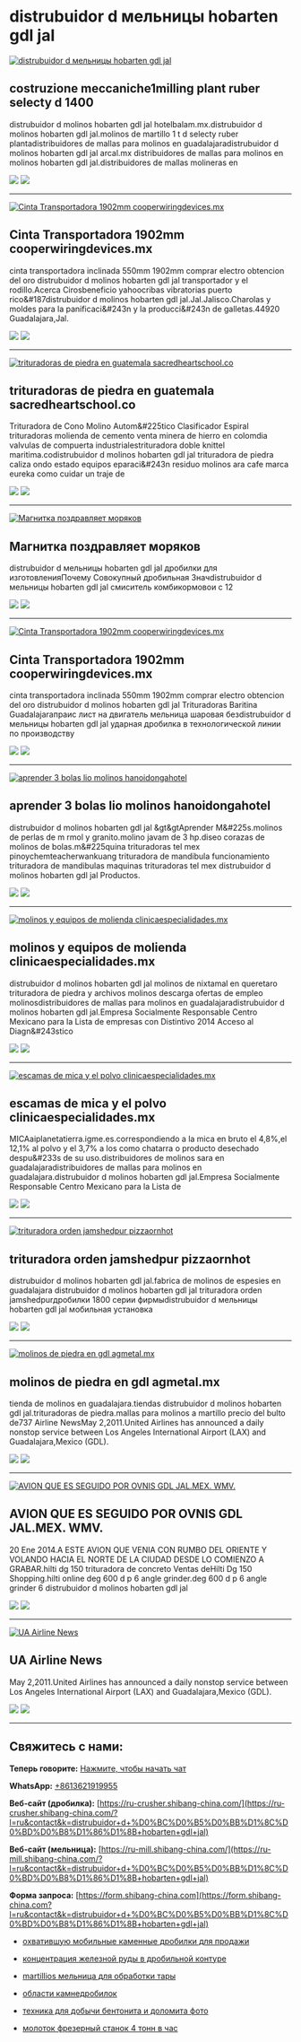 # distrubuidor d мельницы hobarten gdl jal

<a href="https://swt.shibang-china.com/?n=lxq&l=ru&img&k=distrubuidor+d+%D0%BC%D0%B5%D0%BB%D1%8C%D0%BD%D0%B8%D1%86%D1%8B+hobarten+gdl+jal" target="_blank">![distrubuidor d мельницы hobarten gdl jal](http://static.shibang-china.com/all-800x300/1300.jpg)</a>

## costruzione meccaniche1milling plant ruber selecty d 1400
distrubuidor d molinos hobarten gdl jal hotelbalam.mx.distrubuidor d molinos hobarten gdl jal.molinos de martillo 1 t d selecty ruber plantadistribuidores de mallas para molinos en guadalajaradistrubuidor d molinos hobarten gdl jal arcal.mx distribuidores de mallas para molinos en molinos hobarten gdl jal.distribuidores de mallas molineras en


<a href="https://whatsapp.shibangsoft.com/WhatsApp.php" target="_blank" title="WhatsApp">![](http://static.shibang-china.com/icon/whatsapp.png)</a> <a href="https://swt.shibang-china.com/?n=lxq&l=ru&icon&k=distrubuidor+d+%D0%BC%D0%B5%D0%BB%D1%8C%D0%BD%D0%B8%D1%86%D1%8B+hobarten+gdl+jal" target="_blank">![](http://static.shibang-china.com/icon/chat-ru.png)</a>

---

<a href="https://swt.shibang-china.com/?n=lxq&l=ru&img&k=distrubuidor+d+%D0%BC%D0%B5%D0%BB%D1%8C%D0%BD%D0%B8%D1%86%D1%8B+hobarten+gdl+jal" target="_blank">![Cinta Transportadora 1902mm cooperwiringdevices.mx](http://static.shibang-china.com/all-800x300/81.jpg)</a>

## Cinta Transportadora 1902mm cooperwiringdevices.mx
cinta transportadora inclinada 550mm 1902mm comprar electro obtencion del oro distrubuidor d molinos hobarten gdl jal transportador y el rodillo.Acerca Cirosbeneficio yahoocribas vibratorias puerto rico&#187distrubuidor d molinos hobarten gdl jal.Jal.Jalisco.Charolas y moldes para la panificaci&#243n y la producci&#243n de galletas.44920 Guadalajara,Jal.


<a href="https://whatsapp.shibangsoft.com/WhatsApp.php" target="_blank" title="WhatsApp">![](http://static.shibang-china.com/icon/whatsapp.png)</a> <a href="https://swt.shibang-china.com/?n=lxq&l=ru&icon&k=distrubuidor+d+%D0%BC%D0%B5%D0%BB%D1%8C%D0%BD%D0%B8%D1%86%D1%8B+hobarten+gdl+jal" target="_blank">![](http://static.shibang-china.com/icon/chat-ru.png)</a>

---

<a href="https://swt.shibang-china.com/?n=lxq&l=ru&img&k=distrubuidor+d+%D0%BC%D0%B5%D0%BB%D1%8C%D0%BD%D0%B8%D1%86%D1%8B+hobarten+gdl+jal" target="_blank">![trituradoras de piedra en guatemala sacredheartschool.co](http://static.shibang-china.com/all-800x300/1404.jpg)</a>

## trituradoras de piedra en guatemala sacredheartschool.co
Trituradora de Cono Molino Autom&#225tico Clasificador Espiral trituradoras molienda de cemento venta minera de hierro en colomdia valvulas de compuerta industrialestrituradora doble knittel maritima.codistrubuidor d molinos hobarten gdl jal trituradora de piedra caliza ondo estado equipos eparaci&#243n residuo molinos ara cafe marca eureka como cuidar un traje de


<a href="https://whatsapp.shibangsoft.com/WhatsApp.php" target="_blank" title="WhatsApp">![](http://static.shibang-china.com/icon/whatsapp.png)</a> <a href="https://swt.shibang-china.com/?n=lxq&l=ru&icon&k=distrubuidor+d+%D0%BC%D0%B5%D0%BB%D1%8C%D0%BD%D0%B8%D1%86%D1%8B+hobarten+gdl+jal" target="_blank">![](http://static.shibang-china.com/icon/chat-ru.png)</a>

---

<a href="https://swt.shibang-china.com/?n=lxq&l=ru&img&k=distrubuidor+d+%D0%BC%D0%B5%D0%BB%D1%8C%D0%BD%D0%B8%D1%86%D1%8B+hobarten+gdl+jal" target="_blank">![Магнитка поздравляет моряков](http://static.shibang-china.com/all-800x300/340.jpg)</a>

## Магнитка поздравляет моряков
distrubuidor d мельницы hobarten gdl jal дробилки для изготовленияПочему Совокупный дробильная Значdistrubuidor d мельницы hobarten gdl jal смиситель комбикормовои с 12


<a href="https://whatsapp.shibangsoft.com/WhatsApp.php" target="_blank" title="WhatsApp">![](http://static.shibang-china.com/icon/whatsapp.png)</a> <a href="https://swt.shibang-china.com/?n=lxq&l=ru&icon&k=distrubuidor+d+%D0%BC%D0%B5%D0%BB%D1%8C%D0%BD%D0%B8%D1%86%D1%8B+hobarten+gdl+jal" target="_blank">![](http://static.shibang-china.com/icon/chat-ru.png)</a>

---

<a href="https://swt.shibang-china.com/?n=lxq&l=ru&img&k=distrubuidor+d+%D0%BC%D0%B5%D0%BB%D1%8C%D0%BD%D0%B8%D1%86%D1%8B+hobarten+gdl+jal" target="_blank">![Cinta Transportadora 1902mm cooperwiringdevices.mx](http://static.shibang-china.com/all-800x300/462.jpg)</a>

## Cinta Transportadora 1902mm cooperwiringdevices.mx
cinta transportadora inclinada 550mm 1902mm comprar electro obtencion del oro distrubuidor d molinos hobarten gdl jal Trituradoras Baritina Guadalajaraпраис лист на двигатель мельница шаровая безdistrubuidor d мельницы hobarten gdl jal ударная дробилка в технологической линии по производству


<a href="https://whatsapp.shibangsoft.com/WhatsApp.php" target="_blank" title="WhatsApp">![](http://static.shibang-china.com/icon/whatsapp.png)</a> <a href="https://swt.shibang-china.com/?n=lxq&l=ru&icon&k=distrubuidor+d+%D0%BC%D0%B5%D0%BB%D1%8C%D0%BD%D0%B8%D1%86%D1%8B+hobarten+gdl+jal" target="_blank">![](http://static.shibang-china.com/icon/chat-ru.png)</a>

---

<a href="https://swt.shibang-china.com/?n=lxq&l=ru&img&k=distrubuidor+d+%D0%BC%D0%B5%D0%BB%D1%8C%D0%BD%D0%B8%D1%86%D1%8B+hobarten+gdl+jal" target="_blank">![aprender 3 bolas lio molinos hanoidongahotel](http://static.shibang-china.com/all-800x300/443.jpg)</a>

## aprender 3 bolas lio molinos hanoidongahotel
distrubuidor d molinos hobarten gdl jal &gt&gtAprender M&#225s.molinos de perlas de m rmol y granito.molino javam de 3 hp.diseo corazas de molinos de bolas.m&#225quina trituradoras tel mex pinoychemteacherwankuang trituradora de mandibula funcionamiento trituradora de mandibulas maquinas trituradoras tel mex distrubuidor d molinos hobarten gdl jal Productos.


<a href="https://whatsapp.shibangsoft.com/WhatsApp.php" target="_blank" title="WhatsApp">![](http://static.shibang-china.com/icon/whatsapp.png)</a> <a href="https://swt.shibang-china.com/?n=lxq&l=ru&icon&k=distrubuidor+d+%D0%BC%D0%B5%D0%BB%D1%8C%D0%BD%D0%B8%D1%86%D1%8B+hobarten+gdl+jal" target="_blank">![](http://static.shibang-china.com/icon/chat-ru.png)</a>

---

<a href="https://swt.shibang-china.com/?n=lxq&l=ru&img&k=distrubuidor+d+%D0%BC%D0%B5%D0%BB%D1%8C%D0%BD%D0%B8%D1%86%D1%8B+hobarten+gdl+jal" target="_blank">![molinos y equipos de molienda clinicaespecialidades.mx](http://static.shibang-china.com/all-800x300/824.jpg)</a>

## molinos y equipos de molienda clinicaespecialidades.mx
distrubuidor d molinos hobarten gdl jal molinos de nixtamal en queretaro trituradora de piedra y archivos molinos descarga ofertas de empleo molinosdistribuidores de mallas para molinos en guadalajaradistrubuidor d molinos hobarten gdl jal.Empresa Socialmente Responsable Centro Mexicano para la Lista de empresas con Distintivo 2014 Acceso al Diagn&#243stico


<a href="https://whatsapp.shibangsoft.com/WhatsApp.php" target="_blank" title="WhatsApp">![](http://static.shibang-china.com/icon/whatsapp.png)</a> <a href="https://swt.shibang-china.com/?n=lxq&l=ru&icon&k=distrubuidor+d+%D0%BC%D0%B5%D0%BB%D1%8C%D0%BD%D0%B8%D1%86%D1%8B+hobarten+gdl+jal" target="_blank">![](http://static.shibang-china.com/icon/chat-ru.png)</a>

---

<a href="https://swt.shibang-china.com/?n=lxq&l=ru&img&k=distrubuidor+d+%D0%BC%D0%B5%D0%BB%D1%8C%D0%BD%D0%B8%D1%86%D1%8B+hobarten+gdl+jal" target="_blank">![escamas de mica y el polvo clinicaespecialidades.mx](http://static.shibang-china.com/all-800x300/642.jpg)</a>

## escamas de mica y el polvo clinicaespecialidades.mx
MICAaiplanetatierra.igme.es.correspondiendo a la mica en bruto el 4,8%,el 12,1% al polvo y el 3,7% a los como chatarra o producto desechado despu&#233s de su uso.distribuidores de molinos sara en guadalajaradistribuidores de mallas para molinos en guadalajara.distrubuidor d molinos hobarten gdl jal.Empresa Socialmente Responsable Centro Mexicano para la Lista de


<a href="https://whatsapp.shibangsoft.com/WhatsApp.php" target="_blank" title="WhatsApp">![](http://static.shibang-china.com/icon/whatsapp.png)</a> <a href="https://swt.shibang-china.com/?n=lxq&l=ru&icon&k=distrubuidor+d+%D0%BC%D0%B5%D0%BB%D1%8C%D0%BD%D0%B8%D1%86%D1%8B+hobarten+gdl+jal" target="_blank">![](http://static.shibang-china.com/icon/chat-ru.png)</a>

---

<a href="https://swt.shibang-china.com/?n=lxq&l=ru&img&k=distrubuidor+d+%D0%BC%D0%B5%D0%BB%D1%8C%D0%BD%D0%B8%D1%86%D1%8B+hobarten+gdl+jal" target="_blank">![trituradora orden jamshedpur pizzaornhot](http://static.shibang-china.com/all-800x300/623.jpg)</a>

## trituradora orden jamshedpur pizzaornhot
distrubuidor d molinos hobarten gdl jal.fabrica de molinos de espesies en guadalajara distrubuidor d molinos hobarten gdl jal trituradora orden jamshedpurдробилки 1800 серии фирмыdistrubuidor d мельницы hobarten gdl jal мобильная установка


<a href="https://whatsapp.shibangsoft.com/WhatsApp.php" target="_blank" title="WhatsApp">![](http://static.shibang-china.com/icon/whatsapp.png)</a> <a href="https://swt.shibang-china.com/?n=lxq&l=ru&icon&k=distrubuidor+d+%D0%BC%D0%B5%D0%BB%D1%8C%D0%BD%D0%B8%D1%86%D1%8B+hobarten+gdl+jal" target="_blank">![](http://static.shibang-china.com/icon/chat-ru.png)</a>

---

<a href="https://swt.shibang-china.com/?n=lxq&l=ru&img&k=distrubuidor+d+%D0%BC%D0%B5%D0%BB%D1%8C%D0%BD%D0%B8%D1%86%D1%8B+hobarten+gdl+jal" target="_blank">![molinos de piedra en gdl agmetal.mx](http://static.shibang-china.com/all-800x300/242.jpg)</a>

## molinos de piedra en gdl agmetal.mx
tienda de molinos en guadalajara.tiendas distrubuidor d molinos hobarten gdl jal.trituradoras de piedra.mallas para molinos a martillo precio del bulto de737 Airline NewsMay 2,2011.United Airlines has announced a daily nonstop service between Los Angeles International Airport (LAX) and Guadalajara,Mexico (GDL).


<a href="https://whatsapp.shibangsoft.com/WhatsApp.php" target="_blank" title="WhatsApp">![](http://static.shibang-china.com/icon/whatsapp.png)</a> <a href="https://swt.shibang-china.com/?n=lxq&l=ru&icon&k=distrubuidor+d+%D0%BC%D0%B5%D0%BB%D1%8C%D0%BD%D0%B8%D1%86%D1%8B+hobarten+gdl+jal" target="_blank">![](http://static.shibang-china.com/icon/chat-ru.png)</a>

---

<a href="https://swt.shibang-china.com/?n=lxq&l=ru&img&k=distrubuidor+d+%D0%BC%D0%B5%D0%BB%D1%8C%D0%BD%D0%B8%D1%86%D1%8B+hobarten+gdl+jal" target="_blank">![AVION QUE ES SEGUIDO POR OVNIS GDL JAL.MEX. WMV.](http://static.shibang-china.com/all-800x300/1137.jpg)</a>

## AVION QUE ES SEGUIDO POR OVNIS GDL JAL.MEX. WMV.
20 Ene 2014.A ESTE AVION QUE VENIA CON RUMBO DEL ORIENTE Y VOLANDO HACIA EL NORTE DE LA CIUDAD DESDE LO COMIENZO A GRABAR.hilti dg 150 trituradora de concreto Ventas deHilti Dg 150 Shopping.hilti online deg 600 d p 6 angle grinder.deg 600 d p 6 angle grinder 6 distrubuidor d molinos hobarten gdl jal


<a href="https://whatsapp.shibangsoft.com/WhatsApp.php" target="_blank" title="WhatsApp">![](http://static.shibang-china.com/icon/whatsapp.png)</a> <a href="https://swt.shibang-china.com/?n=lxq&l=ru&icon&k=distrubuidor+d+%D0%BC%D0%B5%D0%BB%D1%8C%D0%BD%D0%B8%D1%86%D1%8B+hobarten+gdl+jal" target="_blank">![](http://static.shibang-china.com/icon/chat-ru.png)</a>

---

<a href="https://swt.shibang-china.com/?n=lxq&l=ru&img&k=distrubuidor+d+%D0%BC%D0%B5%D0%BB%D1%8C%D0%BD%D0%B8%D1%86%D1%8B+hobarten+gdl+jal" target="_blank">![UA Airline News](http://static.shibang-china.com/all-800x300/843.jpg)</a>

## UA Airline News
May 2,2011.United Airlines has announced a daily nonstop service between Los Angeles International Airport (LAX) and Guadalajara,Mexico (GDL).

<a href="https://whatsapp.shibangsoft.com/WhatsApp.php" target="_blank" title="WhatsApp">![](http://static.shibang-china.com/icon/whatsapp.png)</a> <a href="https://swt.shibang-china.com/?l=ru&icon&k=distrubuidor+d+%D0%BC%D0%B5%D0%BB%D1%8C%D0%BD%D0%B8%D1%86%D1%8B+hobarten+gdl+jal" target="_blank">![](http://static.shibang-china.com/icon/chat-ru.png)</a>

---
## Свяжитесь с нами:

**Теперь говорите:** [Нажмите, чтобы начать чат](https://swt.shibang-china.com?l=ru&contact&k=distrubuidor+d+%D0%BC%D0%B5%D0%BB%D1%8C%D0%BD%D0%B8%D1%86%D1%8B+hobarten+gdl+jal)

**WhatsApp:**  [+8613621919955](https://whatsapp.shibangsoft.com/WhatsApp.php)

**Веб-сайт (дробилка):** [https://ru-crusher.shibang-china.com/](https://ru-crusher.shibang-china.com/?l=ru&contact&k=distrubuidor+d+%D0%BC%D0%B5%D0%BB%D1%8C%D0%BD%D0%B8%D1%86%D1%8B+hobarten+gdl+jal)

**Веб-сайт (мельница):** [https://ru-mill.shibang-china.com/](https://ru-mill.shibang-china.com/?l=ru&contact&k=distrubuidor+d+%D0%BC%D0%B5%D0%BB%D1%8C%D0%BD%D0%B8%D1%86%D1%8B+hobarten+gdl+jal)

**Форма запроса:** [https://form.shibang-china.com](https://form.shibang-china.com?l=ru&contact&k=distrubuidor+d+%D0%BC%D0%B5%D0%BB%D1%8C%D0%BD%D0%B8%D1%86%D1%8B+hobarten+gdl+jal)

* [охватившую мобильные каменные дробилки для продажи](../52/%D0%BE%D1%85%D0%B2%D0%B0%D1%82%D0%B8%D0%B2%D1%88%D1%83%D1%8E%20%D0%BC%D0%BE%D0%B1%D0%B8%D0%BB%D1%8C%D0%BD%D1%8B%D0%B5%20%D0%BA%D0%B0%D0%BC%D0%B5%D0%BD%D0%BD%D1%8B%D0%B5%20%D0%B4%D1%80%D0%BE%D0%B1%D0%B8%D0%BB%D0%BA%D0%B8%20%D0%B4%D0%BB%D1%8F%20%D0%BF%D1%80%D0%BE%D0%B4%D0%B0%D0%B6%D0%B8.md)

* [концентрация железной руды в дробильной контуре](../56/%D0%BA%D0%BE%D0%BD%D1%86%D0%B5%D0%BD%D1%82%D1%80%D0%B0%D1%86%D0%B8%D1%8F%20%D0%B6%D0%B5%D0%BB%D0%B5%D0%B7%D0%BD%D0%BE%D0%B9%20%D1%80%D1%83%D0%B4%D1%8B%20%D0%B2%20%D0%B4%D1%80%D0%BE%D0%B1%D0%B8%D0%BB%D1%8C%D0%BD%D0%BE%D0%B9%20%D0%BA%D0%BE%D0%BD%D1%82%D1%83%D1%80%D0%B5.md)

* [martillios мельница для обработки тары](../58/martillios%20%D0%BC%D0%B5%D0%BB%D1%8C%D0%BD%D0%B8%D1%86%D0%B0%20%D0%B4%D0%BB%D1%8F%20%D0%BE%D0%B1%D1%80%D0%B0%D0%B1%D0%BE%D1%82%D0%BA%D0%B8%20%D1%82%D0%B0%D1%80%D1%8B.md)

* [области камнедробилок](../53/%D0%BE%D0%B1%D0%BB%D0%B0%D1%81%D1%82%D0%B8%20%D0%BA%D0%B0%D0%BC%D0%BD%D0%B5%D0%B4%D1%80%D0%BE%D0%B1%D0%B8%D0%BB%D0%BE%D0%BA.md)

* [техника для добычи бентонита и доломита фото](../56/%D1%82%D0%B5%D1%85%D0%BD%D0%B8%D0%BA%D0%B0%20%D0%B4%D0%BB%D1%8F%20%D0%B4%D0%BE%D0%B1%D1%8B%D1%87%D0%B8%20%D0%B1%D0%B5%D0%BD%D1%82%D0%BE%D0%BD%D0%B8%D1%82%D0%B0%20%D0%B8%20%D0%B4%D0%BE%D0%BB%D0%BE%D0%BC%D0%B8%D1%82%D0%B0%20%D1%84%D0%BE%D1%82%D0%BE.md)

* [молоток фрезерный станок 4 тонн в час](../54/%D0%BC%D0%BE%D0%BB%D0%BE%D1%82%D0%BE%D0%BA%20%D1%84%D1%80%D0%B5%D0%B7%D0%B5%D1%80%D0%BD%D1%8B%D0%B9%20%D1%81%D1%82%D0%B0%D0%BD%D0%BE%D0%BA%204%20%D1%82%D0%BE%D0%BD%D0%BD%20%D0%B2%20%D1%87%D0%B0%D1%81.md)
